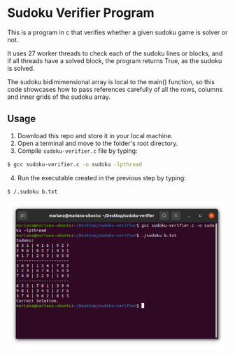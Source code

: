 # Sudoku Verifier Program

This is a program in c that verifies whether a given sudoku game is solver or not. <br />

It uses 27 worker threads to check each of the sudoku lines or blocks, and if all threads have a solved block, the program returns True, as the sudoku is solved. <br />

The sudoku bidimimensional array is local to the main() function, so this code showcases how to pass references carefully of all the rows, columns and inner grids of the sudoku array. <br />

## Usage

1. Download this repo and store it in your local machine.
2. Open a terminal and move to the folder's root directory.
3. Compile `sudoku-verifier.c` file by typing:

```bash
$ gcc sudoku-verifier.c -o sudoku -lpthread
```
4. Run the executable created in the previous step by typing:

```bash
$ /.sudoku b.txt
```

![image](https://github.com/the-other-mariana/sudoku-verifier/blob/master/res/terminal.png?raw=true)

